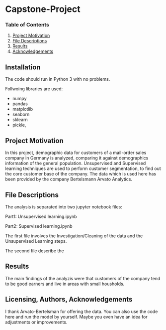# Capstone-Project

### Table of Contents

1. [Project Motivation](#motivation)
2. [File Descriptions](#files)
4. [Results](#results)
5. [Acknowledgements](#licensing)

## Installation <a name="installation"></a>

The code should run in Python 3 with no problems.

Follwoing libraries are used:

- numpy
- pandas
- matplotlib
- seaborn
- sklearn
- pickle, 

## Project Motivation<a name="motivation"></a>

In this project, demographic data for customers of a mail-order sales company in Germany is analyzed, comparing it against demographics information of the general population. Unsupervised and Supervised learning techniques are used to perform customer segmentation, to find out the core customer base of the company. The data which is used here has been provided by the company Bertelsmann Arvato Analytics.

## File Descriptions <a name="files"></a>

The analysis is separated into two jupyter notebook files:

Part1: Unsupervised learning.ipynb

Part2: Supervised learning.ipynb

The first file involves the Investigation/Cleaning of the data and the Unsupervised Learning steps.

The second file describe the 


## Results<a name="results"></a>

The main findings of the analyzis were that customers of the company tend to be good earners and live in areas with small housholds.

## Licensing, Authors, Acknowledgements<a name="licensing"></a>

I thank Arvato-Bertelsman for offering the data. You can also use the code here and run the model by yourself. Maybe you even have an idea for adjustments or improvements. 
